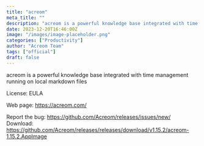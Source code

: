 ```yaml
---
title: "acreom"
meta_title: ""
description: "acreom is a powerful knowledge base integrated with time management running on local markdown files"
date: 2023-12-20T16:46:00Z
image: "/images/image-placeholder.png"
categories: ["Productivity"]
author: "Acreom Team"
tags: ["official"]
draft: false
---
```


acreom is a powerful knowledge base integrated with time management running on local markdown files

License: EULA

Web page: https://acreom.com/

Report the bug: https://github.com/Acreom/releases/issues/new/  
Download: https://github.com/Acreom/releases/releases/download/v1.15.2/acreom-1.15.2.AppImage
